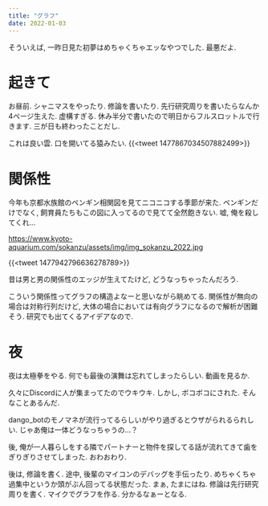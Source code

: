 ```yaml
---
title: "グラフ"
date: 2022-01-03
---
```


そういえば, 一昨日見た初夢はめちゃくちゃエッなやつでした. 最悪だよ.
# 起きて
お昼前. シャニマスをやったり. 修論を書いたり. 先行研究周りを書いたらなんか4ページ生えた. 虚構すぎる. 休み半分で書いたので明日からフルスロットルで行きます. 三が日も終わったことだし.

これは良い雲. 口を開いてる猿みたい.
{{<tweet 1477867034507882499>}}

# 関係性
今年も京都水族館のペンギン相関図を見てニコニコする季節が来た. ペンギンだけでなく, 飼育員たちもこの図に入ってるので見てて全然飽きない. 嘘, 俺を殺してくれ...

https://www.kyoto-aquarium.com/sokanzu/assets/img/img_sokanzu_2022.jpg

{{<tweet 1477942796636278789>}}

昔は男と男の関係性のエッジが生えてたけど, どうなっちゃったんだろう.

こういう関係性ってグラフの構造よなーと思いながら眺めてる. 関係性が無向の場合は対称行列だけど, 大体の場合においては有向グラフになるので解析が困難そう. 研究でも出てくるアイデアなので.

# 夜

夜は太極拳をやる. 何でも最後の演舞は忘れてしまったらしい. 動画を見るか.

久々にDiscordに人が集まってたのでウキウキ. しかし, ボコボコにされた. そんなことあるんだ.

dango_botのモノマネが流行ってるらしいがやり過ぎるとウザがられるられしい. じゃあ俺は一体どうなっちゃうの...？

後, 俺が一人暮らしをする隣でパートナーと物件を探してる話が流れてきて歯をぎりぎりさせてしまった. おわおわり.

後は, 修論を書く. 途中, 後輩のマイコンのデバッグを手伝ったり. めちゃくちゃ過集中というか頭がぶん回ってる状態だった. まぁ, たまにはね.
修論は先行研究周りを書く. マイクでグラフを作る. 分かるなぁーとなる.